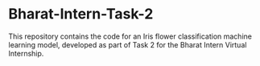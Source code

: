 # Bharat-Intern-Task-2
This repository contains the code for an Iris flower classification machine learning model, developed as part of Task 2 for the Bharat Intern Virtual Internship.
